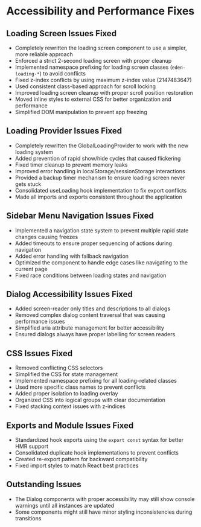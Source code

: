 # Accessibility and Performance Fixes

## Loading Screen Issues Fixed
- Completely rewritten the loading screen component to use a simpler, more reliable approach
- Enforced a strict 2-second loading screen with proper cleanup
- Implemented namespace prefixing for loading screen classes (`eden-loading-*`) to avoid conflicts
- Fixed z-index conflicts by using maximum z-index value (2147483647)
- Used consistent class-based approach for scroll locking
- Improved loading screen cleanup with proper scroll position restoration
- Moved inline styles to external CSS for better organization and performance
- Simplified DOM manipulation to prevent app freezing

## Loading Provider Issues Fixed
- Completely rewritten the GlobalLoadingProvider to work with the new loading system
- Added prevention of rapid show/hide cycles that caused flickering
- Fixed timer cleanup to prevent memory leaks
- Improved error handling in localStorage/sessionStorage interactions
- Provided a backup timer mechanism to ensure loading screen never gets stuck
- Consolidated useLoading hook implementation to fix export conflicts
- Made all imports and exports consistent throughout the application

## Sidebar Menu Navigation Issues Fixed
- Implemented a navigation state system to prevent multiple rapid state changes causing freezes
- Added timeouts to ensure proper sequencing of actions during navigation
- Added error handling with fallback navigation
- Optimized the component to handle edge cases like navigating to the current page
- Fixed race conditions between loading states and navigation

## Dialog Accessibility Issues Fixed
- Added screen-reader only titles and descriptions to all dialogs
- Removed complex dialog content traversal that was causing performance issues
- Simplified aria attribute management for better accessibility
- Ensured dialogs always have proper labelling for screen readers

## CSS Issues Fixed
- Removed conflicting CSS selectors
- Simplified the CSS for state management
- Implemented namespace prefixing for all loading-related classes
- Used more specific class names to prevent conflicts
- Added proper isolation to loading overlay
- Organized CSS into logical groups with clear documentation
- Fixed stacking context issues with z-indices

## Exports and Module Issues Fixed
- Standardized hook exports using the `export const` syntax for better HMR support
- Consolidated duplicate hook implementations to prevent conflicts
- Created re-export pattern for backward compatibility
- Fixed import styles to match React best practices

## Outstanding Issues
- The Dialog components with proper accessibility may still show console warnings until all instances are updated
- Some components might still have minor styling inconsistencies during transitions